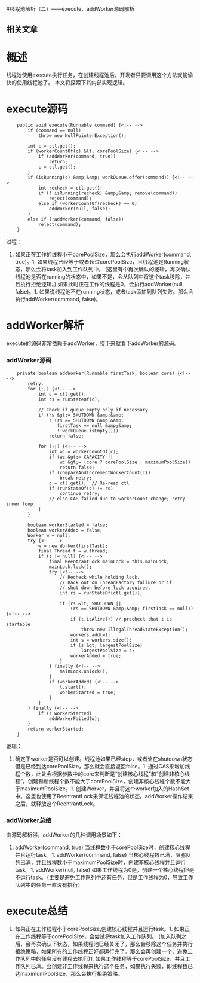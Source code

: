 #线程池解析（二）——execute、addWorker源码解析
>  
 <h2>相关文章</h2> 
     


# 概述

线程池使用execute执行任务，在创建线程池后，开发者只要调用这个方法就能愉快的使用线程池了。 本文将探索下其内部实现逻辑。

# execute源码

```
    public void execute(Runnable command) {<!-- -->
        if (command == null)
            throw new NullPointerException();
        
        int c = ctl.get();
        if (workerCountOf(c) &lt; corePoolSize) {<!-- -->
            if (addWorker(command, true))
                return;
            c = ctl.get();
        }
        if (isRunning(c) &amp;&amp; workQueue.offer(command)) {<!-- -->
            int recheck = ctl.get();
            if (! isRunning(recheck) &amp;&amp; remove(command))
                reject(command);
            else if (workerCountOf(recheck) == 0)
                addWorker(null, false);
        }
        else if (!addWorker(command, false))
            reject(command);
    }

```

过程：
1. 如果正在工作的线程小于corePoolSize，那么会执行addWorker(command, true)。1. 如果线程已经等于或者超过corePoolSize，且线程池是Running状态，那么会将task加入到工作队列中。 (这里有个再次确认的逻辑，再次确认线程池是否在running的状态中，如果不是，会从队列中将这个task移除，并且执行拒绝逻辑。) 如果此时正在工作的线程是0，会执行addWorker(null, false)。1. 如果说线程池不在running状态，或者task添加到队列失败。那么会执行addWorker(command, false)。
# addWorker解析

execute的源码非常依赖于addWorker，接下来就看下addWorker的源码。

### addWorker源码

```
    private boolean addWorker(Runnable firstTask, boolean core) {<!-- -->
        retry:
        for (;;) {<!-- -->
            int c = ctl.get();
            int rs = runStateOf(c);

            // Check if queue empty only if necessary.
            if (rs &gt;= SHUTDOWN &amp;&amp;
                ! (rs == SHUTDOWN &amp;&amp;
                   firstTask == null &amp;&amp;
                   ! workQueue.isEmpty()))
                return false;

            for (;;) {<!-- -->
                int wc = workerCountOf(c);
                if (wc &gt;= CAPACITY ||
                    wc &gt;= (core ? corePoolSize : maximumPoolSize))
                    return false;
                if (compareAndIncrementWorkerCount(c))
                    break retry;
                c = ctl.get();  // Re-read ctl
                if (runStateOf(c) != rs)
                    continue retry;
                // else CAS failed due to workerCount change; retry inner loop
            }
        }

        boolean workerStarted = false;
        boolean workerAdded = false;
        Worker w = null;
        try {<!-- -->
            w = new Worker(firstTask);
            final Thread t = w.thread;
            if (t != null) {<!-- -->
                final ReentrantLock mainLock = this.mainLock;
                mainLock.lock();
                try {<!-- -->
                    // Recheck while holding lock.
                    // Back out on ThreadFactory failure or if
                    // shut down before lock acquired.
                    int rs = runStateOf(ctl.get());

                    if (rs &lt; SHUTDOWN ||
                        (rs == SHUTDOWN &amp;&amp; firstTask == null)) {<!-- -->
                        if (t.isAlive()) // precheck that t is startable
                            throw new IllegalThreadStateException();
                        workers.add(w);
                        int s = workers.size();
                        if (s &gt; largestPoolSize)
                            largestPoolSize = s;
                        workerAdded = true;
                    }
                } finally {<!-- -->
                    mainLock.unlock();
                }
                if (workerAdded) {<!-- -->
                    t.start();
                    workerStarted = true;
                }
            }
        } finally {<!-- -->
            if (! workerStarted)
                addWorkerFailed(w);
        }
        return workerStarted;
    }

```

逻辑：
1. 确定下worker是否可以创建。线程池如果已经stop，或者处在shutdown状态但是已经到达corePoolSize，那么就会直接返回false。1. 通过CAS来增加线程个数，此处会根据参数中的core来判断是“创建核心线程”和“创建非核心线程”。创建和新线程个数不能大于corePoolSize，创建非核心线程个数不能大于maximumPoolSize。1. 创建Worker，并且将这个worker加入的HashSet中。这里也使用了ReentrantLock来保证线程池的状态。addWorker操作结束之后，就释放这个ReentrantLock。
### addWorker总结

由源码解析得，addWorker的几种调用场景如下：
1. addWorker(command, true) 当线程数小于corePoolSize时，创建核心线程并且运行task。1. addWorker(command, false) 当核心线程数已满，阻塞队列已满，并且线程数小于maximumPoolSize时，创建非核心线程并且运行task。1. addWorker(null, false) 如果工作线程为0是，创建一个核心线程但是不运行task。（主要是避免工作队列中还有任务，但是工作线程为0，导致工作队列中的任务一直没有执行）
# execute总结
1. 如果正在工作线程小于corePoolSize,创建核心线程并且运行task。1. 如果正在工作线程等于corePoolSize，会尝试将task加入工作队列。 (加入队列之后，会再次确认下状态，如果线程池已经关闭了，那么会移除这个任务并执行拒绝策略，如果所有的工作线程正好都运行完了，那么会再创建一个，避免工作队列中的任务没有线程去执行)1. 如果工作线程等于corePoolSize，并且工作队列已满。会创建非工作线程来执行这个任务，如果执行失败，即线程数已达maximumPoolSize，那么会执行拒绝策略。